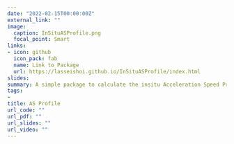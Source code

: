 ```yaml
---
date: "2022-02-15T00:00:00Z"
external_link: ""
image: 
  caption: InSituASProfile.png
  focal_point: Smart
links:
- icon: github
  icon_pack: fab
  name: Link to Package
  url: https://lasseishoi.github.io/InSituASProfile/index.html
slides:
summary: A simple package to calculate the insitu Acceleration Speed Profile from GPS measures.
tags:
-
title: AS Profile
url_code: ""
url_pdf: ""
url_slides: ""
url_video: ""
---
```

